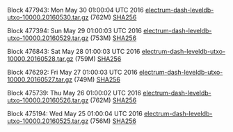 Block 477943: Mon May 30 01:00:04 UTC 2016 [electrum-dash-leveldb-utxo-10000.20160530.tar.gz](https://transfer.sh/sXeGH/electrum-dash-leveldb-utxo-10000.20160530.tar.gz) (762M) [SHA256](https://transfer.sh/Wdr76/electrum-dash-leveldb-utxo-10000.20160530.tar.gz.sha256)

Block 477394: Sun May 29 01:00:03 UTC 2016 [electrum-dash-leveldb-utxo-10000.20160529.tar.gz](https://transfer.sh/RsiLP/electrum-dash-leveldb-utxo-10000.20160529.tar.gz) (753M) [SHA256](https://transfer.sh/15fG04/electrum-dash-leveldb-utxo-10000.20160529.tar.gz.sha256)

Block 476843: Sat May 28 01:00:03 UTC 2016 [electrum-dash-leveldb-utxo-10000.20160528.tar.gz](https://transfer.sh/Vx6yy/electrum-dash-leveldb-utxo-10000.20160528.tar.gz) (759M) [SHA256](https://transfer.sh/UgpBl/electrum-dash-leveldb-utxo-10000.20160528.tar.gz.sha256)

Block 476292: Fri May 27 01:00:03 UTC 2016 [electrum-dash-leveldb-utxo-10000.20160527.tar.gz](https://transfer.sh/6P8cR/electrum-dash-leveldb-utxo-10000.20160527.tar.gz) (749M) [SHA256](https://transfer.sh/cUiCk/electrum-dash-leveldb-utxo-10000.20160527.tar.gz.sha256)

Block 475739: Thu May 26 01:00:02 UTC 2016 [electrum-dash-leveldb-utxo-10000.20160526.tar.gz](https://transfer.sh/PWI7C/electrum-dash-leveldb-utxo-10000.20160526.tar.gz) (762M) [SHA256](https://transfer.sh/EOo8I/electrum-dash-leveldb-utxo-10000.20160526.tar.gz.sha256)

Block 475194: Wed May 25 01:00:04 UTC 2016 [electrum-dash-leveldb-utxo-10000.20160525.tar.gz](https://transfer.sh/vuZke/electrum-dash-leveldb-utxo-10000.20160525.tar.gz) (756M) [SHA256](https://transfer.sh/shs20/electrum-dash-leveldb-utxo-10000.20160525.tar.gz.sha256)
